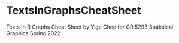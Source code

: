 # TextsInGraphsCheatSheet
Texts In R Graphs Cheat Sheet by Yige Chen for GR 5293 Statistical Graphics Spring 2022

